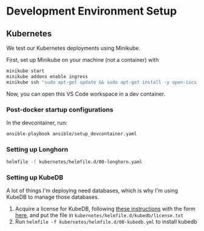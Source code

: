 # Development Environment Setup

## Kubernetes

We test our Kubernetes deployments using Minikube.

First, set up Minikube on your machine (not a container) with 

```sh
minikube start 
minikube addons enable ingress
minikube ssh "sudo apt-get update && sudo apt-get install -y open-iscsi"  # for Longhorn
```

Now, you can open this VS Code workspace in a dev container.

### Post-docker startup configurations

In the devcontainer, run:

```sh
ansible-playbook ansible/setup_devcontainer.yaml
```

### Setting up Longhorn

```sh
helmfile -f kubernetes/helmfile.d/00-longhorn.yaml
```

### Setting up KubeDB

A lot of things I'm deploying need databases, which is why I'm using KubeDB to manage those databases.

1. Acquire a license for KubeDB, following [these instructions](https://kubedb.com/docs/v2021.01.26/setup/install/community/) with the form [here](https://license-issuer.appscode.com/), and put the file in `kubernetes/helmfile.d/kubedb/license.txt`
2. Run `helmfile -f kubernetes/helmfile.d/00-kubedb.yml` to install kubedb

